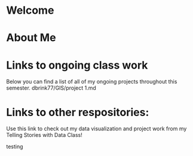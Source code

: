 # Welcome



# About Me

#  Links to ongoing class work
Below you can find a list of all of my ongoing projects throughout this semester. 
dbrink77/GIS/project 1.md


# Links to other respositories:
Use this link to check out my data visualization and project work from my Telling Stories with Data Class!

testing
